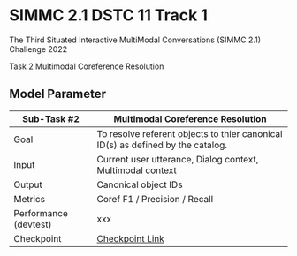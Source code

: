 # SIMMC 2.1 DSTC 11 Track 1

The Third Situated Interactive MultiModal Conversations (SIMMC 2.1) Challenge 2022

Task 2 Multimodal Coreference Resolution

## **Model Parameter**

| Sub-Task #2 | Multimodal Coreference Resolution |
|---------|---------------------------------------------------------------------------------------------------------------------------------------|
| Goal | To resolve referent objects to thier canonical ID(s) as defined by the catalog. |
| Input | Current user utterance, Dialog context, Multimodal context |
| Output |  Canonical object IDs |
| Metrics |  Coref F1 / Precision / Recall |
| Performance (devtest) | xxx |
| Checkpoint | [Checkpoint Link](save_model) |